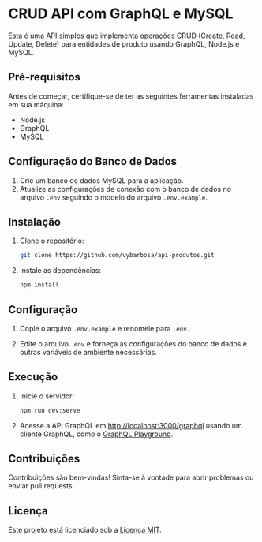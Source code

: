 #  CRUD API com GraphQL e MySQL

Esta é uma API simples que implementa operações CRUD (Create, Read, Update, Delete) para entidades de produto usando GraphQL, Node.js e MySQL.

## Pré-requisitos

Antes de começar, certifique-se de ter as seguintes ferramentas instaladas em sua máquina:

- Node.js
- GraphQL
- MySQL

## Configuração do Banco de Dados

1. Crie um banco de dados MySQL para a aplicação.
2. Atualize as configurações de conexão com o banco de dados no arquivo `.env` seguindo o modelo do arquivo `.env.example`.

## Instalação

1. Clone o repositório:

    ```bash
    git clone https://github.com/vybarbosa/api-produtos.git
    ```

2. Instale as dependências:

    ```bash
    npm install
    ```

## Configuração

1. Copie o arquivo `.env.example` e renomeie para `.env`.

2. Edite o arquivo `.env` e forneça as configurações do banco de dados e outras variáveis de ambiente necessárias.

## Execução

1. Inicie o servidor:

    ```bash
    npm run dev:serve
    ```

2. Acesse a API GraphQL em [http://localhost:3000/graphql](http://localhost:3000/graphql) usando um cliente GraphQL, como o [GraphQL Playground](https://www.apollographql.com/docs/graphql-playground/).

## Contribuições

Contribuições são bem-vindas! Sinta-se à vontade para abrir problemas ou enviar pull requests.

## Licença

Este projeto está licenciado sob a [Licença MIT](LICENSE).